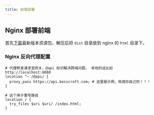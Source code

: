 ```yaml
---
title: 前端部署
---
```


## Nginx 部署前端

首先[下载](https://demo.besscroft.com/od/release)最新版本资源包，解压后将 `dist` 目录放到 nginx 的 `html` 目录下。

### Nginx 反向代理配置

```nginx
# 代理转发请求至网关，@api 标识解决跨域问题， 本地的话比如 http://localhost:8080
location ^~ /@api/ {
  proxy_pass https://api.besscroft.com; # 这里是示例，改成你自己的！！！
}

# 这个用于重写路径
location / {
  try_files $uri $uri/ /index.html; 
}
```
